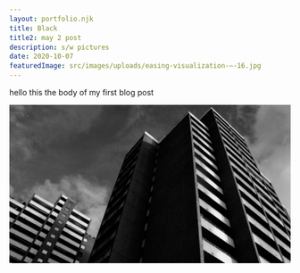 ```yaml
---
layout: portfolio.njk
title: Black
title2: may 2 post
description: s/w pictures
date: 2020-10-07
featuredImage: src/images/uploads/easing-visualization-–-16.jpg
---
```

hello this the body of my first blog post

![](src/images/uploads/black_003.jpg)